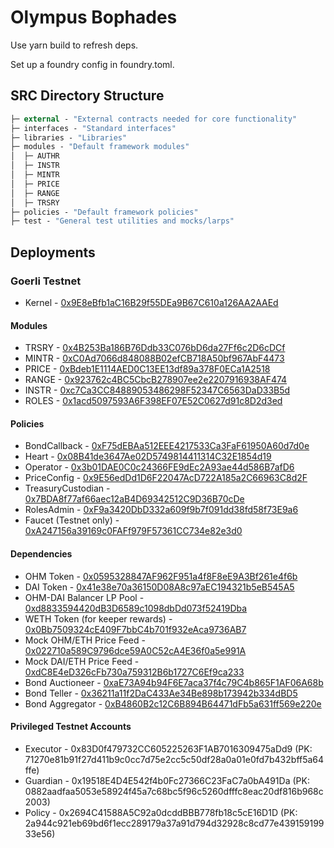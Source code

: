 # Olympus Bophades

Use yarn build to refresh deps.

Set up a foundry config in foundry.toml.

## SRC Directory Structure

```ml
├─ external - "External contracts needed for core functionality"
├─ interfaces - "Standard interfaces"
├─ libraries - "Libraries"
├─ modules - "Default framework modules"
│  ├─ AUTHR
│  ├─ INSTR
│  ├─ MINTR
│  ├─ PRICE
│  ├─ RANGE
│  ├─ TRSRY
├─ policies - "Default framework policies"
├─ test - "General test utilities and mocks/larps"
```

## Deployments

### Goerli Testnet

-   Kernel - [0x9E8eBfb1aC16B29f55DEa9B67C610a126AA2AAEd](https://goerli.etherscan.io/address/0x9E8eBfb1aC16B29f55DEa9B67C610a126AA2AAEd)

#### Modules

-   TRSRY - [0x4B253Ba186B76Ddb33C076bD6da27Ff6c2D6cDCf](https://goerli.etherscan.io/address/0x4B253Ba186B76Ddb33C076bD6da27Ff6c2D6cDCf)
-   MINTR - [0xC0Ad7066d848088B02efCB718A50bf967AbF4473](https://goerli.etherscan.io/address/0xC0Ad7066d848088B02efCB718A50bf967AbF4473)
-   PRICE - [0xBdeb1E1114AED0C13EE13df89a378F0ECa1A2518](https://goerli.etherscan.io/address/0xBdeb1E1114AED0C13EE13df89a378F0ECa1A2518)
-   RANGE - [0x923762c4BC5CbcB278907ee2e2207916938AF474](https://goerli.etherscan.io/address/0x923762c4BC5CbcB278907ee2e2207916938AF474)
-   INSTR - [0xc7Ca3CC84889053486298F52347C6563DaD33B5d](https://goerli.etherscan.io/address/0xc7Ca3CC84889053486298F52347C6563DaD33B5d)
-   ROLES - [0x1acd5097593A6F398EF07E52C0627d91c8D2d3ed](https://goerli.etherscan.io/address/0x1acd5097593A6F398EF07E52C0627d91c8D2d3ed)

#### Policies

-   BondCallback - [0xF75dEBAa512EEE4217533Ca3FaF61950A60d7d0e](https://goerli.etherscan.io/address/0xF75dEBAa512EEE4217533Ca3FaF61950A60d7d0e)
-   Heart - [0x08B41de3647Ae02D5749814411314C32E1854d19](https://goerli.etherscan.io/address/0x08B41de3647Ae02D5749814411314C32E1854d19)
-   Operator - [0x3b01DAE0C0c24366FE9dEc2A93ae44d586B7afD6](https://goerli.etherscan.io/address/0x3b01DAE0C0c24366FE9dEc2A93ae44d586B7afD6)
-   PriceConfig - [0x9E56edDd1D6F22047AcD722A185a2C66963C8d2F](https://goerli.etherscan.io/address/0x9E56edDd1D6F22047AcD722A185a2C66963C8d2F)
-   TreasuryCustodian - [0x7BDA8f77af66aec12aB4D69342512C9D36B70cDe](https://goerli.etherscan.io/address/0x7BDA8f77af66aec12aB4D69342512C9D36B70cDe)
-   RolesAdmin - [0xF9a3420DbD332a609f9b7f091dd38fd58f73E9a6](https://goerli.etherscan.io/address/0xF9a3420DbD332a609f9b7f091dd38fd58f73E9a6)
-   Faucet (Testnet only) - [0xA247156a39169c0FAFf979F57361CC734e82e3d0](https://goerli.etherscan.io/address/0xA247156a39169c0FAFf979F57361CC734e82e3d0)

#### Dependencies

-   OHM Token - [0x0595328847AF962F951a4f8F8eE9A3Bf261e4f6b](https://goerli.etherscan.io/address/0x0595328847af962f951a4f8f8ee9a3bf261e4f6b)
-   DAI Token - [0x41e38e70a36150D08A8c97aEC194321b5eB545A5](https://goerli.etherscan.io/address/0x41e38e70a36150d08a8c97aec194321b5eb545a5)
-   OHM-DAI Balancer LP Pool - [0xd8833594420dB3D6589c1098dbDd073f52419Dba](https://goerli.etherscan.io/address/0xd8833594420dB3D6589c1098dbDd073f52419Dba)
-   WETH Token (for keeper rewards) - [0x0Bb7509324cE409F7bbC4b701f932eAca9736AB7](https://goerli.etherscan.io/address/0x0bb7509324ce409f7bbc4b701f932eaca9736ab7)
-   Mock OHM/ETH Price Feed - [0x022710a589C9796dce59A0C52cA4E36f0a5e991A](https://goerli.etherscan.io/address/0x022710a589c9796dce59a0c52ca4e36f0a5e991a)
-   Mock DAI/ETH Price Feed - [0xdC8E4eD326cFb730a759312B6b1727C6Ef9ca233](https://goerli.etherscan.io/address/0xdc8e4ed326cfb730a759312b6b1727c6ef9ca233)
-   Bond Auctioneer - [0xaE73A94b94F6E7aca37f4c79C4b865F1AF06A68b](https://goerli.etherscan.io/address/0xae73a94b94f6e7aca37f4c79c4b865f1af06a68b)
-   Bond Teller - [0x36211a11f2DaC433Ae34Be898b173942b334dBD5](https://goerli.etherscan.io/address/0x36211a11f2dac433ae34be898b173942b334dbd5)
-   Bond Aggregator - [0xB4860B2c12C6B894B64471dFb5a631ff569e220e](https://goerli.etherscan.io/address/0xb4860b2c12c6b894b64471dfb5a631ff569e220e)

#### Privileged Testnet Accounts

-   Executor - 0x83D0f479732CC605225263F1AB7016309475aDd9 (PK: 71270e81b91f27d411b9c0cc7d75e2cc5c50df28a0a01e0fd7b432bff5a64ffe)
-   Guardian - 0x19518E4D4E542f4b0Fc27366C23FaC7a0bA491Da (PK: 0882aadfaa5053e58924f45a7c68bc5f96c5260dfffc8eac20df816b968c2003)
-   Policy - 0x2694C41588A5C92a0dcddBBB778fb18c5cE16D1D (PK: 2a944c921eb69bd6f1ecc289179a37a91d794d32928c8cd77e43915919933e56)
